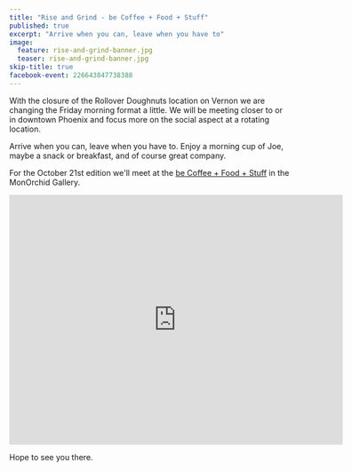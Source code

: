 ```yaml
---
title: "Rise and Grind - be Coffee + Food + Stuff"
published: true
excerpt: "Arrive when you can, leave when you have to"
image:
  feature: rise-and-grind-banner.jpg
  teaser: rise-and-grind-banner.jpg
skip-title: true
facebook-event: 226643847738388
---
```


With the closure of the Rollover Doughnuts location on Vernon we are changing the Friday morning format a little.
We will be meeting closer to or in downtown Phoenix and focus more on the social aspect at a rotating location.

Arrive when you can, leave when you have to.
Enjoy a morning cup of Joe, maybe a snack or breakfast, and of course great company.


For the October 21st edition we'll meet at the [be Coffee + Food + Stuff](http://www.conceptuallysocial.com/) in the MonOrchid Gallery.

<iframe src="https://www.google.com/maps/embed?pb=!1m14!1m8!1m3!1d13314.511613255709!2d-112.0705301!3d33.4589996!3m2!1i1024!2i768!4f13.1!3m3!1m2!1s0x0%3A0xb384af2e4fda9135!2sbe+Coffee+%2B+Food+%2B+Stuff!5e0!3m2!1sen!2sus!4v1476827422773" width="600" height="450" frameborder="0" style="border:0" allowfullscreen></iframe>

Hope to see you there.
